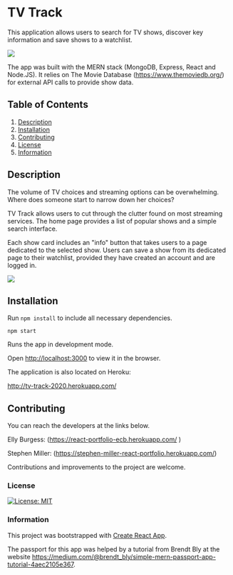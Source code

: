 # TV Track
This application allows users to search for TV shows, discover key information and save shows to a watchlist. 

![](client/public/assets/Signup.gif)

The app was built with the MERN stack (MongoDB, Express, React and Node.JS). It relies on The Movie Database (https://www.themoviedb.org/) for external API calls to provide show data. 


## Table of Contents
1. [Description](#description)
2. [Installation](#installation)
3. [Contributing](#contributing)
4. [License](#license)
5. [Information](#information)

## Description
The volume of TV choices and streaming options can be overwhelming. Where does someone start to narrow down her choices?

TV Track allows users to cut through the clutter found on most streaming services. The home page provides a list of popular shows and a simple search interface. 

Each show card includes an "info" button that takes users to a page dedicated to the selected show. Users can save a show from its dedicated page to their watchlist, provided they have created an account and are logged in. 

![](client/public/assets/SaveShow.gif)

## Installation

Run `npm install` to include all necessary dependencies. 

`npm start`

Runs the app in development mode.

Open [http://localhost:3000](http://localhost:3000) to view it in the browser.

The application is also located on Heroku:

http://tv-track-2020.herokuapp.com/

## Contributing

You can reach the developers at the links below.

Elly Burgess: (https://react-portfolio-ecb.herokuapp.com/
)

Stephen Miller: (https://stephen-miller-react-portfolio.herokuapp.com/)

Contributions and improvements to the project are welcome. 

### License
[![License: MIT](https://img.shields.io/badge/License-MIT-yellow.svg)](https://opensource.org/licenses/MIT)


### Information
This project was bootstrapped with [Create React App](https://github.com/facebook/create-react-app).

The passport for this app was helped by a tutorial from Brendt Bly at the website https://medium.com/@brendt_bly/simple-mern-passport-app-tutorial-4aec2105e367.
